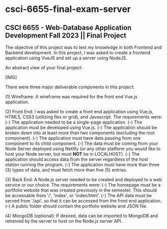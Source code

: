 # csci-6655-final-exam-server

CSCI 6655 - Web-Database Application Development
Fall 2023 || Final Project
-----------------------------------------------------
The objective of this project was to test my knowledge in both Frontend and Backend development. In this project, I was asked to create a frontend application using VueJS and set up a server using NodeJS.

An abstract view of your final project: 

[IMG] 

There were three major deliverable components in this project:

  (1) Wireframe: A wireframe was required for the front end Vue.js application.
  
  (2) Front End: I was asked to create a front end application using Vue.js, HTML5, CSS3 (utilizing flex or grid), and Javascript. The requirements were:
    (-) The application needed to be a single-page application.
    (-) The application must be developed using Vue.js.
    (-) The application should be broken down into at least more than two components (excluding the root component).
    (-) The application must have data passing from one component to its child component.
    (-) The data must be coming from your Node Server deployed using Netlify (or any other platform you would like to host your Node server, but must **NOT** be in LOCALHOST).
    (-) The application should access data from the server regardless of the host station running the program.
    (-) The application must have more than three (3) types of data, and must fetch more than five (5) entries.
  
  (3) Back End: A Node.js server needed to be created and deployed to a web service or our choice. The requirements were:
    (-) The homepage must be a portfolio website that was created previously in the semester. This should be accessable from '/', 'index', or 'index/html'.
    (-) The API data must be served from '/api', so that it can be accessed from the front end application.
    (-) A public folder should contain the portfolio website and JSON file.

  (4) MongoDB (optional): If desired, data can be imported to MongoDB and retreived by the server to host on the Node.js server API.
